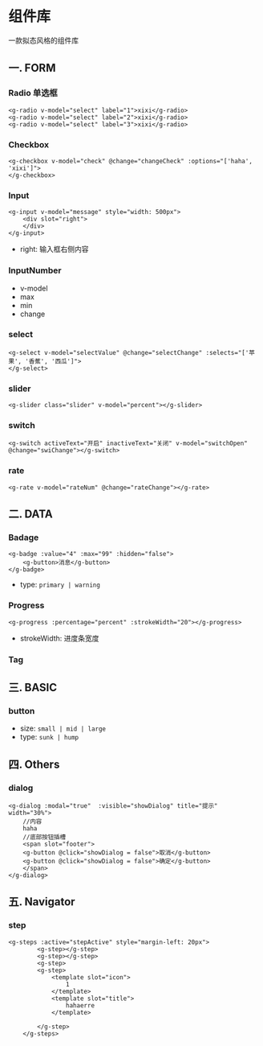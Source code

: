 # 组件库
一款拟态风格的组件库

## 一. FORM

### Radio 单选框
```
<g-radio v-model="select" label="1">xixi</g-radio>
<g-radio v-model="select" label="2">xixi</g-radio>
<g-radio v-model="select" label="3">xixi</g-radio>
```
### Checkbox
```
<g-checkbox v-model="check" @change="changeCheck" :options="['haha', 'xixi']">
</g-checkbox>
```
### Input
```
<g-input v-model="message" style="width: 500px">
    <div slot="right">
    </div>
</g-input>
```
- right: 输入框右侧内容
### InputNumber
- v-model
- max
- min
- change
### select
```
<g-select v-model="selectValue" @change="selectChange" :selects="['苹果', '香蕉', '西瓜']"> 
</g-select>
```
### slider
```
<g-slider class="slider" v-model="percent"></g-slider>
```
### switch
```
<g-switch activeText="开启" inactiveText="关闭" v-model="switchOpen" @change="swiChange"></g-switch>
```

### rate
```
<g-rate v-model="rateNum" @change="rateChange"></g-rate>
```
## 二. DATA

### Badage
```
<g-badge :value="4" :max="99" :hidden="false">
    <g-button>消息</g-button>
</g-badge>
```
- type: ```primary | warning```
### Progress
```
<g-progress :percentage="percent" :strokeWidth="20"></g-progress>
```
- strokeWidth: 进度条宽度
### Tag

## 三. BASIC

### button
- size: ```small | mid | large```
- type: ```sunk | hump```


## 四. Others

### dialog
```
<g-dialog :modal="true"  :visible="showDialog" title="提示" width="30%">
    //内容
    haha 
    //底部按钮插槽
    <span slot="footer">
    <g-button @click="showDialog = false">取消</g-button>
    <g-button @click="showDialog = false">确定</g-button>
    </span>
</g-dialog>
```

## 五. Navigator

### step
```
<g-steps :active="stepActive" style="margin-left: 20px">
        <g-step></g-step>
        <g-step></g-step>
        <g-step>
        <g-step>
            <template slot="icon">
                1
            </template>
            <template slot="title">
                hahaerre
            </template>  
            
        </g-step> 
    </g-steps>
```